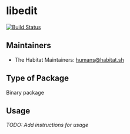 # libedit

[![Build Status](https://dev.azure.com/chefcorp-partnerengineering/Chef%20Base%20Plans/_apis/build/status/chef-base-plans.libedit?branchName=master)](https://dev.azure.com/chefcorp-partnerengineering/Chef%20Base%20Plans/_build/latest?definitionId=159&branchName=master)

## Maintainers

* The Habitat Maintainers: <humans@habitat.sh>

## Type of Package

Binary package

## Usage

*TODO: Add instructions for usage*

